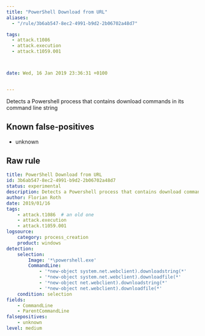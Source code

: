 ```yaml
---
title: "PowerShell Download from URL"
aliases:
  - "/rule/3b6ab547-8ec2-4991-b9d2-2b06702a48d7"

tags:
  - attack.t1086
  - attack.execution
  - attack.t1059.001



date: Wed, 16 Jan 2019 23:36:31 +0100


---
```


Detects a Powershell process that contains download commands in its command line string

<!--more-->


## Known false-positives

* unknown




## Raw rule
```yaml
title: PowerShell Download from URL
id: 3b6ab547-8ec2-4991-b9d2-2b06702a48d7
status: experimental
description: Detects a Powershell process that contains download commands in its command line string
author: Florian Roth
date: 2019/01/16
tags:
    - attack.t1086  # an old one
    - attack.execution
    - attack.t1059.001
logsource:
    category: process_creation
    product: windows
detection:
    selection:
        Image: '*\powershell.exe'
        CommandLine:
            - '*new-object system.net.webclient).downloadstring(*'
            - '*new-object system.net.webclient).downloadfile(*'
            - '*new-object net.webclient).downloadstring(*'
            - '*new-object net.webclient).downloadfile(*'
    condition: selection
fields:
    - CommandLine
    - ParentCommandLine
falsepositives:
    - unknown
level: medium

```

